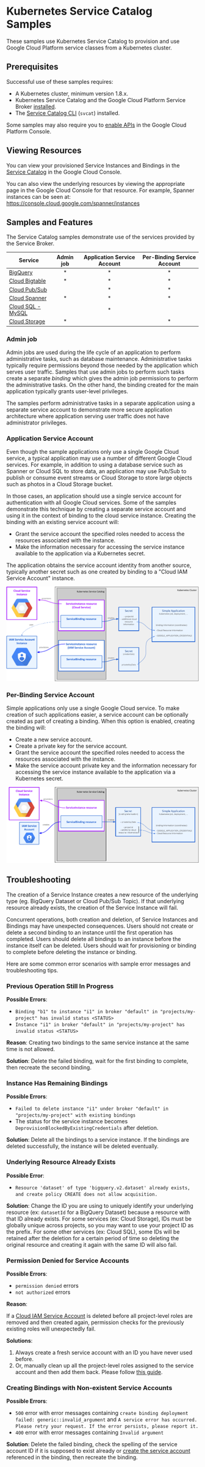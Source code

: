 # Kubernetes Service Catalog Samples

These samples use Kubernetes Service Catalog to provision and use Google Cloud Platform
service classes from a Kubernetes cluster.

## Prerequisites

Successful use of these samples requires:

*   A Kubernetes cluster, minimum version 1.8.x.
*   Kubernetes Service Catalog and the Google Cloud Platform Service Broker [installed](
    https://cloud.google.com/kubernetes-engine/docs/how-to/add-on/service-broker/install-service-catalog).
*   The [Service Catalog
    CLI](https://github.com/kubernetes-incubator/service-catalog/blob/master/docs/install.md#installing-the-service-catalog-cli)
    (`svcat`) installed.

Some samples may also require you to [enable
APIs](https://console.cloud.google.com/apis/dashboard) in the Google Cloud Platform Console.

## Viewing Resources

You can view your provisioned Service Instances and Bindings in the [Service
Catalog](https://console.cloud.google.com/kubernetes/serviceinstance) in the Google Cloud Console.

You can also view the underlying resources by viewing the appropriate page in the Google Cloud
Console for that resource. For example, Spanner instances can be seen at:
https://console.cloud.google.com/spanner/instances

## Samples and Features

The Service Catalog samples demonstrate use of the services provided by the
Service Broker.

| Service                               | Admin job | Application Service Account | Per-Binding Service Account |
| ------------------------------------- |:---------:|:---------------------------:|:---------------------------:|
| [BigQuery](bigquery/)                 |     *     |             *               |               *             |
| [Cloud Bigtable](cloud-bigtable/)     |     *     |             *               |               *             |
| [Cloud Pub/Sub](cloud-pubsub/)        |           |             *               |               *             |
| [Cloud Spanner](cloud-spanner/)       |     *     |             *               |               *             |
| [Cloud SQL - MySQL](cloud-sql-mysql/) |           |             *               |                             |
| [Cloud Storage](cloud-storage/)       |     *     |                             |               *             |

### Admin job

Admin jobs are used during the life cycle of an application to perform administrative tasks,
such as database maintenance. Administrative tasks typically require permissions beyond those
needed by the application which serves user traffic. Samples that use admin jobs to perform
such tasks create a separate *binding* which gives the admin job permissions to perform
the administrative tasks. On the other hand, the binding created for the main application
typically grants user-level privileges.

The samples perform administrative tasks in a separate application using a separate service account
to demonstrate more secure application architecture where application serving user traffic does not
have administrator privileges.

### Application Service Account

Even though the sample applications only use a single Google Cloud service, a typical application
may use a number of different Google Cloud services. For example, in addition to using a
database service such as Spanner or Cloud SQL to store data, an application may use Pub/Sub
to publish or consume event streams or Cloud Storage to store large objects such as photos
in a Cloud Storage bucket.

In those cases, an application should use a single service account for authentication with all
Google Cloud services. Some of the samples demonstrate this technique by creating a separate
service account and using it in the context of binding to the cloud service instance.
Creating the binding with an existing service account will:

*   Grant the service account the specified roles needed to access the resources associated with
    the instance.
*   Make the information necessary for accessing the service instance available to the application
    via a Kubernetes secret.

The application obtains the service account identity from another source, typically another secret
such as one created by binding to a "Cloud IAM Service Account" instance.

![An Application Architecture](application.png)

### Per-Binding Service Account

Simple applications only use a single Google Cloud service. To make creation of such applications
easier, a service account can be optionally created as part of creating a binding.
When this option is enabled, creating the binding will:

*   Create a new service account.
*   Create a private key for the service account.
*   Grant the service account the specified roles needed to access the resources associated with
    the instance.
*   Make the service account private key and the information necessary for accessing the service
    instance available to the application via a Kubernetes secret.

![Simple Application Architecture](simple.png)

## Troubleshooting

The creation of a Service Instance creates a new resource of the underlying type (eg. BigQuery
Dataset or Cloud Pub/Sub Topic). If that underlying resource already exists, the creation of the
Service Instance will fail.

Concurrent operations, both creation and deletion, of Service Instances and Bindings may have
unexpected consequences. Users should not create or delete a second binding to an instance until
the first operation has completed. Users should delete all bindings to an instance before the
instance itself can be deleted. Users should wait for provisioning or binding to complete before
deleting the instance or binding.

Here are some common error scenarios with sample error messages and troubleshooting tips.

### Previous Operation Still In Progress

**Possible Errors**:

*   `Binding "b1" to instance "i1" in broker "default" in "projects/my-project"
    has invalid status <STATUS>`
*   `Instance "i1" in broker "default" in "projects/my-project" has invalid
    status <STATUS>`

**Reason**: Creating two bindings to the same service instance at the same time
is not allowed.

**Solution**: Delete the failed binding, wait for the first binding to complete,
then recreate the second binding.

### Instance Has Remaining Bindings

**Possible Errors**:

*   `Failed to delete instance "i1" under broker "default" in
    "projects/my-project" with existing bindings`
*   The status for the service instance becomes
    `DeprovisionBlockedByExistingCredentials` after deletion.

**Solution**: Delete all the bindings to a service instance. If the bindings are
deleted successfully, the instance will be deleted eventually.

### Underlying Resource Already Exists

**Possible Error**:

*   `Resource 'dataset' of type 'bigquery.v2.dataset' already exists, and create
    policy CREATE does not allow acquisition.`

**Solution**: Change the ID you are using to uniquely identify your underlying
resource (ex: `datasetId` for a BigQuery Dataset) because a resource with that
ID already exists. For some services (ex: Cloud Storage), IDs must be globally
unique across projects, so you may want to use your project ID as the prefix.
For some other services (ex: Cloud SQL), some IDs will be retained after the
deletion for a certain period of time so deleting the original resource and
creating it again with the same ID will also fail.

### Permission Denied for Service Accounts

**Possible Errors**:

* `permission denied` errors
* `not authorized` errors

**Reason**:

If a [Cloud IAM Service
Account](https://cloud.google.com/iam/docs/service-accounts) is deleted before
all project-level roles are removed and then created again, permission checks
for the previously existing roles will unexpectedly fail.

**Solutions**:

1.  Always create a fresh service account with an ID you have never used before.
1.  Or, manually clean up all the project-level roles assigned to the service
    account and then add them back. Please follow [this
    guide](https://cloud.google.com/iam/docs/granting-changing-revoking-access#revoking_access_to_team_members).

### Creating Bindings with Non-existent Service Accounts

**Possible Errors**:

*   `500` error with error messages containing `create binding deployment
    failed: generic::invalid_argument` and `A service error has occurred. Please
    retry your request. If the error persists, please report it.`
*   `400` error with error messages containing `Invalid argument`

**Solution**: Delete the failed binding, check the spelling of the service
account ID if it is supposed to exist already or [create the service
account](https://cloud.google.com/kubernetes-engine/docs/how-to/add-on/service-broker/use-service-catalog#bind_to_an_instance)
referenced in the binding, then recreate the binding.
